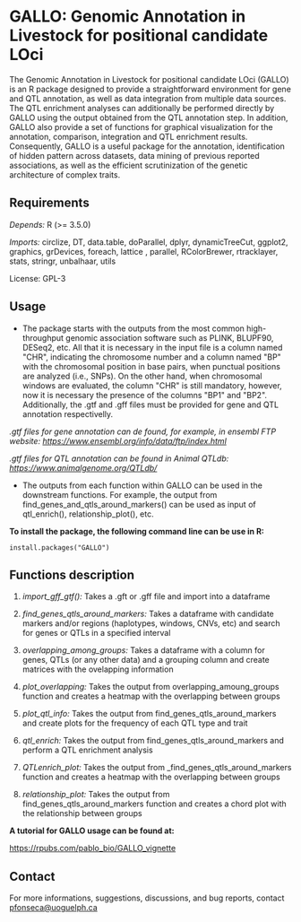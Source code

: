 # GALLO: Genomic Annotation in Livestock for positional candidate LOci

The Genomic Annotation in Livestock for positional candidate LOci (GALLO) is an R package designed to provide a straightforward environment for gene and QTL annotation, as well as data integration from multiple data sources. The QTL enrichment analyses can additionally be performed directly by GALLO using the output obtained from the QTL annotation step. In addition, GALLO also provide a set of functions for graphical visualization for the annotation, comparison, integration and QTL enrichment results. Consequently, GALLO is a useful package for the annotation, identification of hidden pattern across datasets, data mining of previous reported associations, as well as the efficient scrutinization of the genetic architecture of complex traits.

## Requirements

*Depends:* R (>= 3.5.0)

*Imports:* circlize, DT, data.table, doParallel, dplyr, dynamicTreeCut, ggplot2, graphics, grDevices, foreach, lattice , parallel, RColorBrewer, rtracklayer, stats, stringr, unbalhaar, utils

License: GPL-3

## Usage

- The package starts with the outputs from the most common high-throughput genomic association software such as PLINK, BLUPF90, DESeq2, etc. All that it is necessary in the input file is a column named "CHR", indicating the chromosome number and a column named "BP" with the chromosomal position in base pairs, when punctual positions are analyzed (i.e., SNPs). On the other hand, when chromosomal windows are evaluated, the column "CHR" is still mandatory, however, now it is necessary the presence of the columns "BP1" and "BP2". Additionally, the .gtf and .gff files must be provided for gene and QTL annotation respectivelly. 

*.gtf files for gene annotation can de found, for example, in ensembl FTP website: https://www.ensembl.org/info/data/ftp/index.html*

*.gtf files for QTL annotation can be found in Animal QTLdb: https://www.animalgenome.org/QTLdb/*

- The outputs from each function within GALLO can be used in the downstream functions. For example, the output from find_genes_and_qtls_around_markers() can be used as input of qtl_enrich(), relationship_plot(), etc.

**To install the package, the following command line can be use in R:**
```
install.packages("GALLO")
```

## Functions description

1. _import_gff_gtf():_ Takes a .gft or .gff file and import into a dataframe

2. _find_genes_qtls_around_markers:_ Takes a dataframe with candidate markers and/or regions (haplotypes, windows, CNVs, etc) and search for genes or QTLs in a specified interval

3. _overlapping_among_groups:_ Takes a dataframe with a column for genes, QTLs (or any other data) and a grouping column and create matrices with the ovelapping information

4. _plot_overlapping:_ Takes the output from overlapping_amoung_groups function and creates a heatmap with the overlapping between groups

5. _plot_qtl_info:_ Takes the output from find_genes_qtls_around_markers and create plots for the frequency of each QTL type and trait

6. _qtl_enrich:_ Takes the output from find_genes_qtls_around_markers and perform a QTL enrichment analysis

7. _QTLenrich_plot:_ Takes the output from _find_genes_qtls_around_markers function and creates a heatmap with the overlapping between groups

8. _relationship_plot:_ Takes the output from find_genes_qtls_around_markers function and creates a chord plot with the relationship between groups

**A tutorial for GALLO usage can be found at:**

https://rpubs.com/pablo_bio/GALLO_vignette

## Contact

For more informations, suggestions, discussions, and bug reports, contact pfonseca@uoguelph.ca
